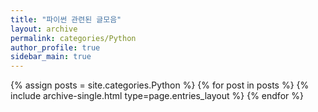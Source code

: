 ```yaml
---
title: "파이썬 관련된 글모음"
layout: archive
permalink: categories/Python
author_profile: true
sidebar_main: true
---
```

{% assign posts = site.categories.Python %}
{% for post in posts %} 
    {% include archive-single.html type=page.entries_layout %} 
{% endfor %}